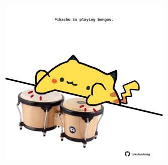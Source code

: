 <!-- built at 09/12/2023, 19:00:37 UTC -->
<p align="center">
  <img width="500" height="500" src="./ReadmeImage.svg">
</p>
